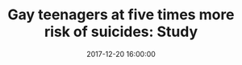 ---
_external_link: https://www.iol.co.za/thepost/gay-teenagers-at-five-times-more-risk-of-suicides-study-12490763
archived_url: https://web.archive.org/web/20210301195820/https://www.iol.co.za/thepost/gay-teenagers-at-five-times-more-risk-of-suicides-study-12490763
article: Durban - Gay teenagers were almost five times as likely to show a higher
  prevalence for suicide-risk behaviour than their heterosexual peers, a research
  has showed. The findings showed that one in four or 40 per cent of gay, lesbian,
  bisexual or questioning (LGBQ) adolescents seriously considered, planned or attempted
  suicide compared to 15 per cent of their heterosexual counterparts. Nearly a quarter
  of LGBQ adolescents attempted suicide compared to approximately six per cent of
  those in the sexual majority. "The most staggering finding, the one that really
  makes you think, is just how prevalent these suicide-risk behaviours are in the
  LGBQ adolescent community," said Theodore L. Caputi, from the University College
  Cork in Ireland. "Research has shown that suicide-risk behaviours are an indicator
  of extreme distress," added Caputi, who was formerly in the University of Pennsylvania.
  Further, variations in risk between those who are gay, lesbian, bisexual, or queer
  were also observed. While female students were overall at the highest risks of suicidal
  thoughts or attempts, but the gap between risks for gay males and straight males
  was the widest. Nearly one-third of bisexual adolescents reported attempting suicide
  in the past 12 months, and 46 per cent had considered it. "There are clearly differences
  in how sexual-minority adolescents experience the world," Caputi said. "External
  stressors like stigma and isolation are significant contributing factors, and those
  weigh on members of these high-risk communities." For the study, published in the
  Journal of the American Medical Association, the team surveyed 15,624 high-school
  age participants.
date: '2017-12-20 16:00:00'
description: While female students were overall at the highest risks of suicidal thoughts
  or attempts, but the gap between risks for gay males and straight males was the
  widest.
headline: 'Gay teenagers at five times more risk of suicides: Study'
image:
  focal_point: Smart
original_url: https://www.iol.co.za/thepost/gay-teenagers-at-five-times-more-risk-of-suicides-study-12490763
outline_html: '<figure><img alt="" src="https://image-prod.iol.co.za/16x9/320/?source=https://xlibris.public.prod.oc.inl.infomaker.io:8443/opencontent/objects/6370c833-b43c-5b15-b6c7-851e1cd46115"></img></figure>

  <figure><img alt="Time of article published" src="https://www.iol.co.za/static/media/clock-ico.76e49fb3.svg"></img><figcaption>Time
  of article published</figcaption></figure>

  <p>Durban - Gay teenagers were almost five times as likely to show a higher prevalence
  for suicide-risk behaviour than their heterosexual peers, a research has showed.</p>

  <p>The findings showed that one in four or 40 per cent of gay, lesbian, bisexual
  or questioning (LGBQ) adolescents seriously considered, planned or attempted suicide
  compared to 15 per cent of their heterosexual counterparts.</p>

  <p>Nearly a quarter of LGBQ adolescents attempted suicide compared to approximately
  six per cent of those in the sexual majority.</p>

  <p>&quot;The most staggering finding, the one that really makes you think, is just
  how prevalent these suicide-risk behaviours are in the LGBQ adolescent community,&quot;
  said Theodore L. Caputi, from the University College Cork in Ireland.</p>

  <p>&quot;Research has shown that suicide-risk behaviours are an indicator of extreme
  distress,&quot; added Caputi, who was formerly in the University of Pennsylvania.</p>

  <p>Further, variations in risk between those who are gay, lesbian, bisexual, or
  queer were also observed.</p>

  <p>While female students were overall at the highest risks of suicidal thoughts
  or attempts, but the gap between risks for gay males and straight males was the
  widest.</p>

  <p>Nearly one-third of bisexual adolescents reported attempting suicide in the past
  12 months, and 46 per cent had considered it.</p>

  <p>&quot;There are clearly differences in how sexual-minority adolescents experience
  the world,&quot; Caputi said.</p>

  <p>&quot;External stressors like stigma and isolation are significant contributing
  factors, and those weigh on members of these high-risk communities.&quot;</p>

  <p>For the study, published in the Journal of the American Medical Association,
  the team surveyed 15,624 high-school age participants.</p>

  <p>&quot;The goal is to decrease the stressors that cause LGBQ adolescents to contemplate
  suicide in the first place. We''re hoping our study will inspire social and policy
  changes that lead to happier and healthier lives for LGBQ adolescents,&quot; Caputi
  said.</p>

  <p>POST</p>'
outline_img: https://www.google.com/s2/favicons?domain=iol.co.za
publication: null
summary: Durban - Gay teenagers were almost five times as likely to show a higher
  prevalence for suicide-risk behaviour than their heterosexual peers, a research
  has showed. Nearly a quarter of LGBQ adolescents attempted suicide compared to approximately
  six per cent of those in the sexual majority. Further, variations in risk...
title: 'Gay teenagers at five times more risk of suicides: Study'

---